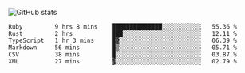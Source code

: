 ![GitHub stats](https://github-readme-stats.vercel.app/api?username=ksk001100&show_icons=true&theme=tokyonight)

<!--START_SECTION:waka-->

```text
Ruby         9 hrs 8 mins    ██████████████░░░░░░░░░░░   55.36 %
Rust         2 hrs           ███░░░░░░░░░░░░░░░░░░░░░░   12.11 %
TypeScript   1 hr 3 mins     █▓░░░░░░░░░░░░░░░░░░░░░░░   06.39 %
Markdown     56 mins         █▒░░░░░░░░░░░░░░░░░░░░░░░   05.71 %
CSV          38 mins         █░░░░░░░░░░░░░░░░░░░░░░░░   03.87 %
XML          27 mins         ▓░░░░░░░░░░░░░░░░░░░░░░░░   02.79 %
```

<!--END_SECTION:waka-->

